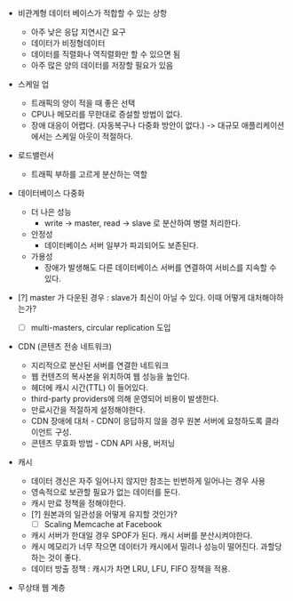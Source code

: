 - 비관계형 데이터 베이스가 적합할 수 있는 상항
	- 아주 낮은 응답 지연시간 요구
	- 데이터가 비정형데이터
	- 데이터를 직렬화나 역직렬화만 할 수 있으면 됨
	- 아주 많은 양의 데이터를 저장할 필요가 있음

- 스케일 업
	- 트래픽의 양이 적을 때 좋은 선택
	- CPU나 메모리를 무한대로 증설할 방법이 없다.
	- 장애 대응이 어렵다. (자동복구나 다중화 방안이 없다.)
	-> 대규모 애플리케이션에서는 스케일 아웃이 적절하다.

- 로드밸런서
	- 트래픽 부하를 고르게 분산하는 역할

- 데이터베이스 다중화
	- 더 나은 성능
		- write -> master,  read -> slave 로 분산하여 병렬 처리한다.
	- 안정성
		- 데이터베이스 서버 일부가 파괴되어도 보존된다.
	- 가용성
		- 장애가 발생해도 다른 데이터베이스 서버를 연결하여 서비스를 지속할 수 있다.
 - [?] master 가 다운된 경우 : slave가 최신이 아닐 수 있다. 이때 어떻게 대처해야하는가?
	 - [ ] multi-masters, circular replication 도입

- CDN (콘텐츠 전송 네트워크)
	- 지리적으로 분산된 서버를 연결한 네트워크
	- 웹 컨텐츠의 복사본을 위치하여 웹 성능을 높인다.
	- 헤더에 캐시 시간(TTL) 이 들어있다.
	- third-party providers에 의해 운영되어 비용이 발생한다.
	- 만료시간을 적절하게 설정해야한다.
	- CDN 장애에 대처 - CDN이 응답하지 않을 경우 원본 서버에 요청하도록 클라이언트 구성.
	- 콘텐츠 무효화 방법 - CDN API 사용, 버저닝

- 캐시
	- 데이터 갱신은 자주 일어나지 않지만 참조는 빈번하게 일어나는 경우 사용
	- 영속적으로 보관할 필요가 없는 데이터를 둔다.
	- 캐시 만료 정책을 정해야한다.
	- [?] 원본과의 일관성을 어떻게 유지할 것인가?
		- [ ] Scaling Memcache at Facebook
	- 캐시 서버가 한대일 경우 SPOF가 된다. 캐시 서버를 분산시켜야한다.
	- 캐시 메모리가 너무 작으면 데이터가 캐시에서 밀려나 성능이 떨어진다. 과할당하는 것이 좋다.
	- 데이터 방출 정책 : 캐시가 차면 LRU, LFU, FIFO 정책을 적용.

- 무상태 웹 계층
